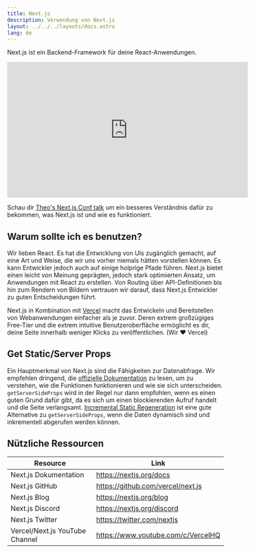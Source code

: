 ```yaml
---
title: Next.js
description: Verwendung von Next.js
layout: ../../../layouts/docs.astro
lang: de
---
```


Next.js ist ein Backend-Framework für deine React-Anwendungen.

<div class="embed">
<iframe width="560" height="315" src="https://www.youtube.com/embed/W4UhNo3HAMw" title="Next.js is a backend framework" frameborder="0" allow="accelerometer; autoplay; clipboard-write; encrypted-media; gyroscope; picture-in-picture" allowfullscreen></iframe>
</div>

Schau dir [Theo's Next.js Conf talk](https://www.youtube.com/watch?v=W4UhNo3HAMw) um ein besseres Verständnis dafür zu bekommen, was Next.js ist und wie es funktioniert.

## Warum sollte ich es benutzen?

Wir lieben React. Es hat die Entwicklung von UIs zugänglich gemacht, auf eine Art und Weise, die wir uns vorher niemals hätten vorstellen können. Es kann Entwickler jedoch auch
auf einige holprige Pfade führen. Next.js bietet einen leicht von Meinung geprägten, jedoch stark optimierten Ansatz, um Anwendungen mit React zu erstellen. Von Routing über API-Definitionen bis hin zum Rendern von Bildern vertrauen wir darauf, dass Next.js Entwickler zu guten Entscheidungen führt.

Next.js in Kombination mit [Vercel](https://vercel.com/) macht das Entwickeln und Bereitstellen von Webanwendungen einfacher als je zuvor. Deren extrem großzügiges Free-Tier und die extrem intuitive Benutzeroberfläche ermöglicht es dir, deine Seite innerhalb weniger Klicks zu veröffentlichen. (Wir ❤️ Vercel)

## Get Static/Server Props

Ein Hauptmerkmal von Next.js sind die Fähigkeiten zur Datenabfrage. Wir empfehlen dringend, die [offizielle Dokumentation](https://nextjs.org/docs/basic-features/data-fetching) zu lesen, um zu verstehen, wie die Funktionen funktionieren und wie sie sich unterscheiden. `getServerSideProps` wird in der Regel nur dann empfohlen, wenn es einen guten Grund dafür gibt, da es sich um einen blockierenden Aufruf handelt und die Seite verlangsamt. [Incremental Static Regeneration](https://nextjs.org/docs/basic-features/data-fetching/incremental-static-regeneration) ist eine gute Alternative zu `getServerSideProps`, wenn die Daten dynamisch sind und inkrementell abgerufen werden können.

## Nützliche Ressourcen

| Resource                       | Link                               |
| ------------------------------ | ---------------------------------- |
| Next.js Dokumentation          | https://nextjs.org/docs            |
| Next.js GitHub                 | https://github.com/vercel/next.js  |
| Next.js Blog                   | https://nextjs.org/blog            |
| Next.js Discord                | https://nextjs.org/discord         |
| Next.js Twitter                | https://twitter.com/nextjs         |
| Vercel/Next.js YouTube Channel | https://www.youtube.com/c/VercelHQ |
